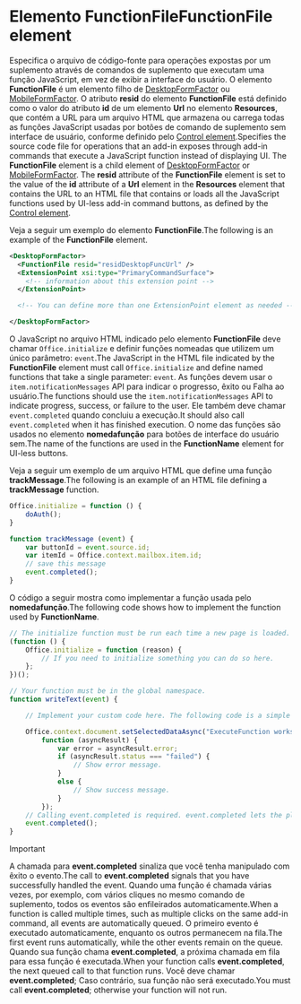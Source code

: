 # <a name="functionfile-element"></a><span data-ttu-id="fdc51-101">Elemento FunctionFile</span><span class="sxs-lookup"><span data-stu-id="fdc51-101">FunctionFile element</span></span>

<span data-ttu-id="fdc51-p101">Especifica o arquivo de código-fonte para operações expostas por um suplemento através de comandos de suplemento que executam uma função JavaScript, em vez de exibir a interface do usuário. O elemento **FunctionFile** é um elemento filho de [DesktopFormFactor](desktopformfactor.md) ou [MobileFormFactor](mobileformfactor.md). O atributo **resid** do elemento **FunctionFile** está definido como o valor do atributo **id** de um elemento **Url** no elemento **Resources**, que contém a URL para um arquivo HTML que armazena ou carrega todas as funções JavaScript usadas por botões de comando de suplemento sem interface de usuário, conforme definido pelo [Control element](control.md).</span><span class="sxs-lookup"><span data-stu-id="fdc51-p101">Specifies the source code file for operations that an add-in exposes through add-in commands that execute a JavaScript function instead of displaying UI. The  **FunctionFile** element is a child element of [DesktopFormFactor](desktopformfactor.md) or [MobileFormFactor](mobileformfactor.md). The **resid** attribute of the **FunctionFile** element is set to the value of the **id** attribute of a **Url** element in the **Resources** element that contains the URL to an HTML file that contains or loads all  the JavaScript functions used by UI-less add-in command buttons, as defined by the [Control element](control.md).</span></span>

<span data-ttu-id="fdc51-105">Veja a seguir um exemplo do elemento **FunctionFile**.</span><span class="sxs-lookup"><span data-stu-id="fdc51-105">The following is an example of the  **FunctionFile** element.</span></span>

```XML
<DesktopFormFactor>
  <FunctionFile resid="residDesktopFuncUrl" />
  <ExtensionPoint xsi:type="PrimaryCommandSurface">
    <!-- information about this extension point -->
  </ExtensionPoint>

  <!-- You can define more than one ExtensionPoint element as needed -->

</DesktopFormFactor>
```

<span data-ttu-id="fdc51-106">O JavaScript no arquivo HTML indicado pelo elemento **FunctionFile** deve chamar `Office.initialize` e definir funções nomeadas que utilizem um único parâmetro: `event`.</span><span class="sxs-lookup"><span data-stu-id="fdc51-106">The JavaScript in the HTML file indicated by the  **FunctionFile** element must call `Office.initialize` and define named functions that take a single parameter: `event`.</span></span> <span data-ttu-id="fdc51-107">As funções devem usar o `item.notificationMessages` API para indicar o progresso, êxito ou Falha ao usuário.</span><span class="sxs-lookup"><span data-stu-id="fdc51-107">The functions should use the `item.notificationMessages` API to indicate progress, success, or failure to the user.</span></span> <span data-ttu-id="fdc51-108">Ele também deve chamar `event.completed` quando concluiu a execução.</span><span class="sxs-lookup"><span data-stu-id="fdc51-108">It should also call `event.completed` when it has finished execution.</span></span> <span data-ttu-id="fdc51-109">O nome das funções são usados no elemento **nomedafunção** para botões de interface do usuário sem.</span><span class="sxs-lookup"><span data-stu-id="fdc51-109">The name of the functions are used in the **FunctionName** element for UI-less buttons.</span></span>

<span data-ttu-id="fdc51-110">Veja a seguir um exemplo de um arquivo HTML que define uma função **trackMessage**.</span><span class="sxs-lookup"><span data-stu-id="fdc51-110">The following is an example of an HTML file defining a **trackMessage** function.</span></span>

```js
Office.initialize = function () {
    doAuth();
}

function trackMessage (event) {
    var buttonId = event.source.id;    
    var itemId = Office.context.mailbox.item.id;
    // save this message
    event.completed();
}
```

<span data-ttu-id="fdc51-111">O código a seguir mostra como implementar a função usada pelo **nomedafunção**.</span><span class="sxs-lookup"><span data-stu-id="fdc51-111">The following code shows how to implement the function used by  **FunctionName**.</span></span>

```js
// The initialize function must be run each time a new page is loaded.
(function () {
    Office.initialize = function (reason) {
        // If you need to initialize something you can do so here.
    };
})();

// Your function must be in the global namespace.
function writeText(event) {

    // Implement your custom code here. The following code is a simple example.

    Office.context.document.setSelectedDataAsync("ExecuteFunction works. Button ID=" + event.source.id,
        function (asyncResult) {
            var error = asyncResult.error;
            if (asyncResult.status === "failed") {
                // Show error message.
            }
            else {
                // Show success message.
            }
        });
    // Calling event.completed is required. event.completed lets the platform know that processing has completed.
    event.completed();
}
```

> [!IMPORTANT]
> <span data-ttu-id="fdc51-112">A chamada para **event.completed** sinaliza que você tenha manipulado com êxito o evento.</span><span class="sxs-lookup"><span data-stu-id="fdc51-112">The call to  **event.completed** signals that you have successfully handled the event.</span></span> <span data-ttu-id="fdc51-113">Quando uma função é chamada várias vezes, por exemplo, com vários cliques no mesmo comando de suplemento, todos os eventos são enfileirados automaticamente.</span><span class="sxs-lookup"><span data-stu-id="fdc51-113">When a function is called multiple times, such as multiple clicks on the same add-in command, all events are automatically queued.</span></span> <span data-ttu-id="fdc51-114">O primeiro evento é executado automaticamente, enquanto os outros permanecem na fila.</span><span class="sxs-lookup"><span data-stu-id="fdc51-114">The first event runs automatically, while the other events remain on the queue.</span></span> <span data-ttu-id="fdc51-115">Quando sua função chama **event.completed**, a próxima chamada em fila para essa função é executada.</span><span class="sxs-lookup"><span data-stu-id="fdc51-115">When your function calls **event.completed**, the next queued call to that function runs.</span></span> <span data-ttu-id="fdc51-116">Você deve chamar **event.completed**; Caso contrário, sua função não será executado.</span><span class="sxs-lookup"><span data-stu-id="fdc51-116">You must call **event.completed**; otherwise your function will not run.</span></span>